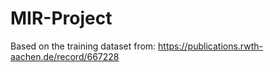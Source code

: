 # MIR-Project
Based on the training dataset from:
https://publications.rwth-aachen.de/record/667228
